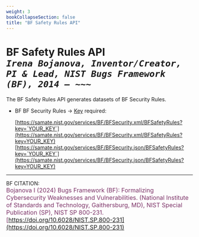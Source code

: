 ```yaml
---
weight: 3
bookCollapseSection: false
title: "BF Safety Rules API"
---
```


<!-- Google tag (gtag.js) -->
<script async src="https://www.googletagmanager.com/gtag/js?id=G-PJ364XPP9F"></script>
<script>
  window.dataLayer = window.dataLayer || [];
  function gtag(){dataLayer.push(arguments);}
  gtag('js', new Date());

  gtag('config', 'G-PJ364XPP9F');
</script>

# BF Safety Rules API <br/>_`Irena Bojanova, Inventor/Creator, PI & Lead, NIST Bugs Framework (BF), 2014 – ~~~`_

The BF Safety Rules API generates datasets of BF Security Rules.

- BF BF Security Rules &rarr; [Key](https://forms.gle/SRZyva5Vn1i4dQQ2A) required:

  [https://samate.nist.gov/services/BF/BFSecurity.xml/BFSafetyRules?key=`YOUR_KEY`](https://samate.nist.gov/services/BF/BFSecurity.xml/BFSafetyRules?key=YOUR_KEY)<br/>
  [https://samate.nist.gov/services/BF/BFSecurity.json/BFSafetyRules?key=`YOUR_KEY`](https://samate.nist.gov/services/BF/BFSecurity.json/BFSafetyRules?key=YOUR_KEY)

_________________________________

BF CITATION: <br/>
<l style="font-size: 16px; color: #7D3368"> Bojanova I (2024) Bugs Framework (BF): Formalizing Cybersecurity Weaknesses and Vulnerabilities. (National Institute of Standards and Technology, Gaithersburg, MD), NIST Special Publication (SP), NIST SP 800-231. [https://doi.org/10.6028/NIST.SP.800-231](https://doi.org/10.6028/NIST.SP.800-231)</l>  <br/>